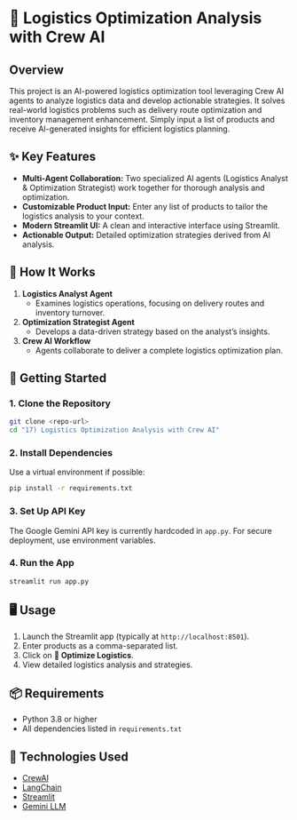 # 🚚 Logistics Optimization Analysis with Crew AI

## Overview
This project is an AI-powered logistics optimization tool leveraging Crew AI agents to analyze logistics data and develop actionable strategies. It solves real-world logistics problems such as delivery route optimization and inventory management enhancement. Simply input a list of products and receive AI-generated insights for efficient logistics planning.

## ✨ Key Features
- **Multi-Agent Collaboration:** Two specialized AI agents (Logistics Analyst & Optimization Strategist) work together for thorough analysis and optimization.
- **Customizable Product Input:** Enter any list of products to tailor the logistics analysis to your context.
- **Modern Streamlit UI:** A clean and interactive interface using Streamlit.
- **Actionable Output:** Detailed optimization strategies derived from AI analysis.

## 🧠 How It Works
1. **Logistics Analyst Agent**
   - Examines logistics operations, focusing on delivery routes and inventory turnover.
2. **Optimization Strategist Agent**
   - Develops a data-driven strategy based on the analyst’s insights.
3. **Crew AI Workflow**
   - Agents collaborate to deliver a complete logistics optimization plan.

## 🚀 Getting Started

### 1. Clone the Repository
```bash
git clone <repo-url>
cd "17) Logistics Optimization Analysis with Crew AI"
```

### 2. Install Dependencies
Use a virtual environment if possible:
```bash
pip install -r requirements.txt
```

### 3. Set Up API Key
The Google Gemini API key is currently hardcoded in `app.py`. For secure deployment, use environment variables.

### 4. Run the App
```bash
streamlit run app.py
```

## 🖥️ Usage
1. Launch the Streamlit app (typically at `http://localhost:8501`).
2. Enter products as a comma-separated list.
3. Click on **🚀 Optimize Logistics**.
4. View detailed logistics analysis and strategies.

## 📦 Requirements
- Python 3.8 or higher
- All dependencies listed in `requirements.txt`

## 🤖 Technologies Used
- [CrewAI](https://github.com/joaomdmoura/crewAI)
- [LangChain](https://github.com/langchain-ai/langchain)
- [Streamlit](https://streamlit.io/)
- [Gemini LLM](https://ai.google.dev/)
